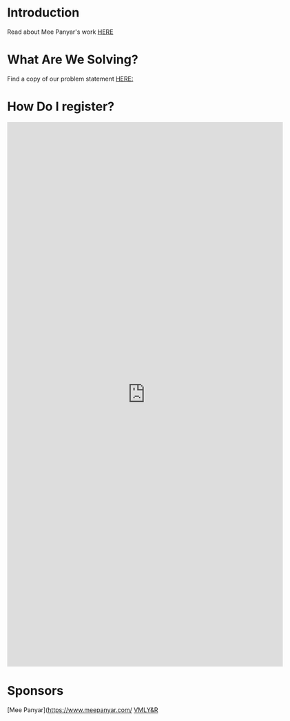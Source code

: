 # Introduction 
 
Read about Mee Panyar's work [HERE](https://www.meepanyar.com/)

# What Are We Solving?

Find a copy of our problem statement [HERE:](./problem-statement.md)


# How Do I register?

<iframe src="https://docs.google.com/forms/d/e/1FAIpQLSfxp1YNKBJe53oZowoACvmfV66ioEd0fKhRSk8xOrZPcZPQyg/viewform?embedded=true" width="640" height="1264" frameborder="0" marginheight="0" marginwidth="0">Loading...</iframe>

# Sponsors

[Mee Panyar](https://www.meepanyar.com/
[VMLY&R](https://www.vmlyr.com/)
